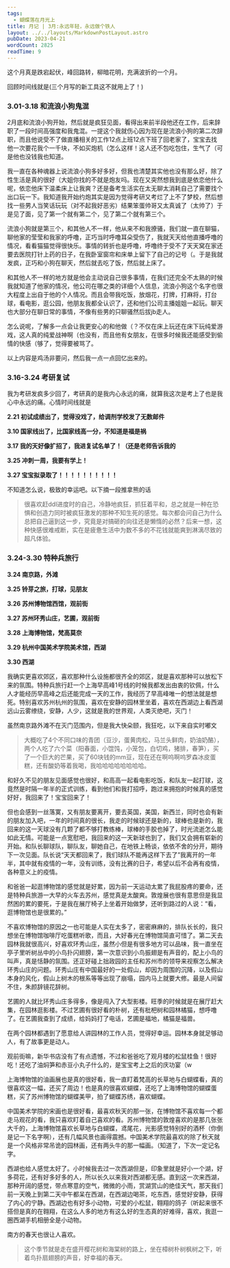 ```yaml
---
tags:
  - 蝴蝶落在月光上
title: 月记 | 3月:永远年轻，永远做个铁人
layout: ../../layouts/MarkdownPostLayout.astro
pubDate: 2023-04-21
wordCount: 2825
readTime: 9
---
```

这个月真是跌宕起伏，峰回路转，柳暗花明，充满波折的一个月。

回顾时间线就是(三个月写的新工具这不就用上了！)

### 3.01-3.18 和流浪小狗鬼混

2月底和流浪小狗开始，然后就是疯狂见面，看得出来前半段他还在工作，后来辞职了一段时间高强度和我鬼混。一提这个我就伤心因为现在是流浪小狗的第二次辞职，而且他说受不了做直播相关的工作12点上班12点下班了回老家了，宝宝去找他一次要花我个一千块，不如买炮机（怎么这样！这人还不包吃包住，生气了（可是他也没钱我也知道。

我一直在各种魂器上说流浪小狗多好多好，但我也清楚其实他也没有那么好，除了性生活是真的很好（大姐你找的不就是炮友吗。现在又突然想我到底是依恋他什么呢，依恋他床下温柔床上让我爽？还是备考生活实在太无聊太消耗自己了需要找个出口玩一下。我知道我开始约炮其实是因为觉得考研又考烂了上不了梦校，然后想找一些男人当笑话玩玩（对不起我好恶劣）结果笨蛋帅哥又太真诚了（太帅了）于是见了面，见了第一个就有第二个，见了第二个就有第三个。

流浪小狗就是第三个，和其他人不一样，他从来不和我撩骚，我们就一直在聊猫，聊他家的莹莹和我家的呼噜，正巧当时呼噜耳朵受伤了，我就天天给他直播呼噜的情况，看看猫猫觉得很快乐。事情的转折也是呼噜，呼噜终于受不了天天窝在家还要去医院打针上药的日子，在我卧室窗帘和床单上留下了自己的记号（。于是我就发疯，正巧和小狗在聊天，然后就去吃了饭，然后就上床了。

和其他人不一样的地方就是他会主动说自己很多事情，在我们还完全不太熟的时候我就知道了他家的情况，他公司在哪之类的详细个人信息，流浪小狗这个名字也很大程度上出自于他的个人情况。而且会带我吃饭，放烟花，打牌，打麻将，打台球，看电影，逛公园，他朋友我都全认识了，还和他们公司主播姐姐一起玩。聊天也大部分在聊日常的事情，不像有些男的只聊骚然后拔jb走人。

怎么说呢，了解多一点会让我更安心的和他做（？不仅在床上玩还在床下玩纯爱游戏，这人真的纯爱战神啊（也没有，而且他有女朋友，在很多时候我还能感受到偷情的快感（够了，觉得要被骂了。

以上内容是鸡汤非要问，然后我一点一点回忆出来的。

### 3.16-3.24 考研复试

我为考研发疯多少回了，考研真的是我内心永远的痛，就算我这次是考上了也是我心中永远的痛。心情时间线就是

**2.21 初试成绩出了，觉得没戏了，给调剂学校发了无数邮件**

**3.10 国家线出了，比国家线高一分，不知道是福是祸**

**3.17 我的天好像扩招了，我进复试名单了！（还是老师告诉我的**

**3.25 冲刺一周，我要有学上！**

**3.27 宝宝拟录取了！！！！！！！！！！**

不知道怎么说，极致的幸运吧。以下摘一段推拿熊的话

> 很喜欢赶ddl进度时的自己，冷静地疯狂，抓狂着平和，总之就是一种在恐惧和创造力同时被疯狂激发的那种不知生死的感觉。每次都会问自己为什么总把自己逼到这一步，究竟是对搞砸的向往还是懒惰的必然？后来一想，这种快感很难戒断，实在是疲惫生活中为数不多的不花钱就能爽到淋漓尽致的超凡体验。


### 3.24-3.30 特种兵旅行

**3.24 南京路，外滩**

**3.25 铃芽之旅，打球，见朋友**

**3.26 苏州博物馆西馆，观前街**

**3.27 苏州环秀山庄，艺圃，观前街**

**3.28 上海博物馆，梵高莫奈**

**3.29 杭州中国美术学院美术馆，西湖**

**3.30 西湖**

我确实更喜欢郊区，喜欢那种什么设施都很齐全的郊区，就是喜欢那种可以放松下来的氛围。特种兵旅行赶一个上海早高峰1号线的时候我都发出由衷的钦佩，什么人才能经历早高峰之后还能完成一天的工作，我经历了早高峰唯一的想法就是想死。特别喜欢苏州杭州的氛围，喜欢在安静的园林里坐着，喜欢在西湖边上看西湖远山云雾缭绕，安静，人少，这就是我的世界观，人类灭绝吧，灭门！

虽然南京路外滩不在灭门范围内，但是我大快朵颐，我狂吃，以下来自实时嘟文

> 大概吃了4个不同口味的青团（豆沙，蛋黄肉松，马兰头鲜肉，奶油奶酪），两个人吃了六个菜（阳春面，小馄饨，小笼包，白切鸡，猪排，春笋），买了一个巨大的芒果，买了60块钱的mm豆，现在还在啊呜啊呜罗森冰皮蛋糕，还有酸奶等着我喝，我哈哈哈哈哈哈哈哈。

和好久不见的朋友见面感觉也很好，和高高一起看电影吃饭，和队友一起打球，这竟然是时隔一年半的正式训练，看到他们和我打招呼，跑过来拥抱的时候真的感觉好好，我回来了！宝宝回来了！

但也会感到一丝落寞，又有朋友要离开，要去英国，美国，新西兰，同时也会有新的朋友加入吧，一年的时间真的很长，我走的时候球还是新的，球棒也是新的，我回来的这一天球没有几颗了都不够打教练棒，球棒的手胶也掉了，时光流逝怎么能如此无情。可能是一点宽慰吧，我回来的这一天新球也到了，我们又会拥有崭新的开始。和队长聊球队，聊队友，聊她自己，在地铁上畅谈，依依不舍的分开，期待下一次见面。队长说“天天都回来了，我们球队不能再这样下去了”我离开的一年半，其中就有疫情的一年，没有训练，没有比赛的日子，希望以后不会再有疫情，各种意义上的疫情。

和爸爸一起逛博物馆的感觉就是好累，因为前一天运动太累了我屁股疼的要命，还是特种兵旅游一大早的火车去苏州，感觉真是太酸爽。敦煌展也很有意思但是我显然困的累的要死，于是我在展厅椅子上坐着开始做梦，还听到路过的人说：“看，逛博物馆也是很累的。”

不喜欢博物馆的原因之一也可能是人实在太多了，密密麻麻的，排队长长的，我只想坐在博物馆咖啡厅吃蛋糕听歌，而且，大好春光在博物馆简直可惜了。第二天去园林我就很高兴，好喜欢环秀山庄，虽然小但是有很多地方可以品味，我一直坐在亭子里听树丛中的小鸟扑闪翅膀，第一次意识到小鸟振翅是有声音的，配上小鸟的叫声，真是恬静的氛围。还正好碰上拙政园的主任和苏州市的领导来视察怎么解决环秀山庄的问题。环秀山庄有中国最好的一处假山，却因为周围的沉降，以及假山本身的风化，假山上树木的根系等等出现了崩塌，园内马上就要大修。最是人间留不住，朱颜辞镜花辞树。

艺圃的人就比环秀山庄多得多，像是闯入了大型影楼。旺季的时候就是在展厅赶大集，在园林逛影楼。不过艺圃有很好看的朴树，还有枇杷树和园林橘猫，想呼噜了。在艺圃我查到了成绩，给妈妈打了电话，艺圃是福地，橘猫是福兽。

在两个园林都遇到了愿意给人讲园林的工作人员，觉得好幸运。园林本身就足够动人，有了故事更是动人。

观前街嘛，新华书店没有了有点遗憾，不过和爸爸吃了观月楼的松鼠桂鱼！很好吃！还吃了油焖笋和赤豆小丸子什么的，是宝宝考上之后的庆功宴（w

上海博物馆的油画展也是真的很好看，我一直盯着梵高的长草地与白蝴蝶看，真的很喜欢这一幅，还买了周边！也是真的很喜欢蝴蝶，还吃了上海博物馆的蝴蝶蛋糕，买了苏州博物馆的蝴蝶美甲，拍了蝴蝶苏绣，喜欢蝴蝶。

中国美术学院的宋画也是很好看，最喜欢秋天的那一张，在博物馆不喜欢每一个都走马观花的看，我只喜欢盯着自己喜欢的看。苏州博物馆的敦煌喜欢的是那几张张大千的，上海博物馆喜欢长草地与白蝴蝶，鸢尾花，光影感觉特别好的酒杯（你倒是记一下名字啊），还有几幅风景也画得震撼。中国美术学院最喜欢的除了秋天就是一个风格非常吊诡的园林画，还有两头牛的那一幅画。（知道了，下次一定记名字。

西湖也给人感觉太好了。小时候我去过一次西湖但是，印象里就是好小一个湖，好多荷花，还有好多好多的人，所以长久以来我对西湖都无感。直到这一次来西湖，那种开阔的感觉，带点寒意的空气，微微的小雨，赏湖赏山的绝佳天气，那天我们前一天晚上到第二天中午都呆在西湖，在西湖边喝茶，吃东西，感觉好安静，获得了内心的宁静。西湖边也有好多小动物，可爱的小松鼠，翱翔的鸽子（听起来很不搭但是真的在翱翔，在这么人多的地方有这么好的生态真的好难得，喜欢，我逛一圈西湖手机相册全是小动物。

南方的春天也很让人喜欢。

> 这个季节就是走在盛开樱花树和海棠树的路上，坐在樟树朴树枫树之下，听着鸟扑扇翅膀的声音，好幸福的春天。


